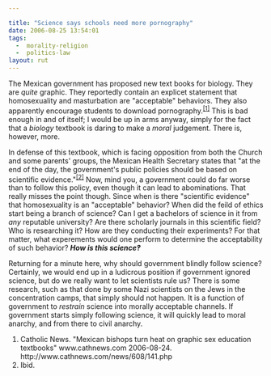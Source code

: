 ```yaml
---

title: "Science says schools need more pornography"
date: 2006-08-25 13:54:01
tags:
  -  morality-religion
  -  politics-law
layout: rut
---
```


The Mexican government has proposed new text books for biology.  They are <i>quite</i> graphic.  They reportedly contain an explicet statement that homosexuality and masturbation are "acceptable" behaviors.  They also apparently encourage students to download pornography.<sup><a href="http://www.cathnews.com/news/608/141.php" title="Mexican bishops turn heat on graphic sex education textbooks">[1]</a></sup>  This is bad enough in and of itself; I would be up in arms anyway, simply for the fact that a <i>biology</i> textbook is daring to make a <i>moral</i> judgement.  There is, however, more.

In defense of this textbook, which is facing opposition from both the Church and some parents' groups, the Mexican Health Secretary states that "at the end of the day, the government's public policies should be based on scientific evidence."<sup><a href="http://www.cathnews.com/news/608/141.php" title="Mexican bishops turn heat on graphic sex education textbooks">[2]</a></sup>  Now, mind you, a government could do far worse than to follow this policy, even though it can lead to abominations.  That really misses the point though.  Since when is there "scientific evidence" that homosexuality is an "acceptable" behavior?  When did the feild of ethics start being a branch of science?  Can I get a bachelors of science in it from <i>any</i> reputable university?  Are there scholarly journals in this scientific field?  Who is researching it?  How are they conducting their experiments?  For that matter, what experements would one perform to determine the acceptability of such behavior?  <b><i>How is this science‽</i></b>

Returning for a minute here, why should government blindly follow science?  Certainly, we would end up in a ludicrous position if government ignored science, but do we really want to let scientists rule us?  There is some research, such as that done by some Nazi scientists on the Jews in the concentration camps, that simply should not happen.  It is a function of government to <i>restrain</i> science into morally acceptable channels.  If government starts simply following science, it will quickly lead to moral anarchy, and from there to civil anarchy. 
<div class="postrefs">
<ol>
<li>Catholic News.  "Mexican bishops turn heat on graphic sex education textbooks"  www.cathnews.com  2006-08-24. http://www.cathnews.com/news/608/141.php</li>
<li>Ibid.</li>
</ol></div>

